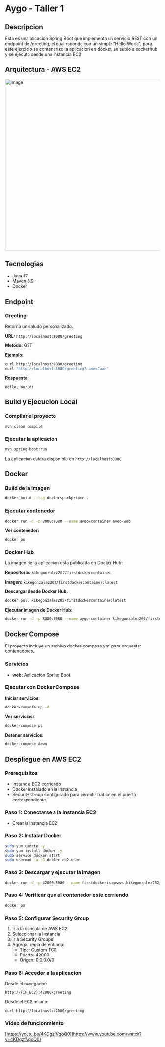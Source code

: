 # Aygo - Taller 1

## Descripcion

Esta es una plicacion Spring Boot que implementa un servicio REST con un endpoint de /greeting, el cual rsponde con un simple "Hello World", para este ejercicio se contenerizo la aplicacion en docker, se subio a dockerhub y se ejecuto desde una instancia EC2

## Arquitectura - AWS EC2
<img width="836" height="560" alt="image" src="https://github.com/user-attachments/assets/6d36d519-1cc0-4485-bb53-3cac1ad96ed4" />


## Tecnologias

- Java 17
- Maven 3.9+
- Docker

## Endpoint

### Greeting

Retorna un saludo personalizado.

**URL:** `http://localhost:8080/greeting`

**Metodo:** GET

**Ejemplo:**

```bash
curl http://localhost:8080/greeting
curl "http://localhost:8080/greeting?name=Juan"
```

**Respuesta:**

```
Hello, World!
```

## Build y Ejecucion Local

### Compilar el proyecto

```bash
mvn clean compile
```

### Ejecutar la aplicacion

```bash
mvn spring-boot:run
```

La aplicacion estara disponible en `http://localhost:8080`

## Docker

### Build de la imagen

```bash
docker build --tag dockersparkprimer .
```

### Ejecutar contenedor

```bash
docker run -d -p 8080:8080 --name aygo-container aygo-web
```

**Ver contenedor:**

```bash
docker ps
```

### Docker Hub

La imagen de la aplicacion esta publicada en Docker Hub:

**Repositorio:** `kikegonzalez202/firstdockercontainer`

**Imagen:** `kikegonzalez202/firstdockercontainer:latest`

**Descargar desde Docker Hub:**

```bash
docker pull kikegonzalez202/firstdockercontainer:latest
```

**Ejecutar imagen de Docker Hub:**

```bash
docker run -d -p 8080:8080 --name aygo-container kikegonzalez202/firstdockercontainer:latest
```

## Docker Compose

El proyecto incluye un archivo docker-compose.yml para orquestar contenedores.

### Servicios

- **web:** Aplicacion Spring Boot

### Ejecutar con Docker Compose

**Iniciar servicios:**

```bash
docker-compose up -d
```

**Ver servicios:**

```bash
docker-compose ps
```

**Detener servicios:**

```bash
docker-compose down
```

## Despliegue en AWS EC2

### Prerequisitos

- Instancia EC2 corriendo
- Docker instalado en la instancia
- Security Group configurado para permitir trafico en el puerto correspondiente

### Paso 1: Conectarse a la instancia EC2

- Crear la instancia EC2

### Paso 2: Instalar Docker

```bash
sudo yum update -y
sudo yum install docker -y
sudo service docker start
sudo usermod -a -G docker ec2-user
```

### Paso 3: Descargar y ejecutar la imagen

```bash
docker run -d -p 42000:8080 --name firstdockerimageaws kikegonzalez202/firstdockercontainer:latest
```

### Paso 4: Verificar que el contenedor este corriendo

```bash
docker ps
```

### Paso 5: Configurar Security Group

1. Ir a la consola de AWS EC2
2. Seleccionar la instancia
3. Ir a Security Groups
4. Agregar regla de entrada:
   - Tipo: Custom TCP
   - Puerto: 42000
   - Origen: 0.0.0.0/0

### Paso 6: Acceder a la aplicacion

Desde el navegador:

```
http://{IP_EC2}:42000/greeting
```

Desde el EC2 mismo:

```bash
curl http://localhost:42000/greeting
```

### Video de funcionmiento

[https://youtu.be/4KDgzfVqoQ0](https://www.youtube.com/watch?v=4KDgzfVqoQ0)


